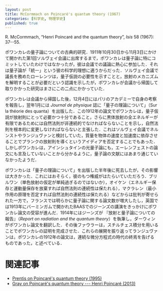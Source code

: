 ```yaml
---
layout: post
title: McCormmach on Poincaré's quantum theory (1967)
categories: [科学史, 物理学史]
published: true
---
```


R. McCormmach, “Henri Poincaré and the quantum theory”, _Isis_ 58 (1967): 37--55.

ポワンカレの量子論についての古典的研究．1911年10月30日から11月3日にかけて開かれた第1回ソルヴェイ会議に出席するまで，ポワンカレは量子論に特にコミットしていたわけではなかったが，彼は会議での議論に熱心に参加した．それは量子論が「統一」という彼の科学的理想に適うからだった．ソルヴェイ会議で議長を務めたローレンツは，量子仮説の必要性を示すことと，放射のメカニズムを解明することが必要だという認識を示したが，ポワンカレが会議から帰国して取りかかった研究はまさにこの二点にかかっていた．

ポワンカレは会議から帰国した後，12月4日にはパリのアカデミーで自身の考察を報告し，翌年1月には _Journal de physique_ 誌に「量子の理論について」（Sur la théorie des quanta）を出版した．この1912年の論文でポワンカレは，量子仮説が放射則にとって必要かつ十分であること，さらに黒体放射の全エネルギーが有限であるためには自然法則が非連続的でなければならないことを示し，自然法則を根本的に変更しなければならないと主張した．これはソルヴェイ会議でネルンストやランジュヴァンと検討していた，質量を物体の速度と加速度に依存させることでプランクの放射則を導くというアイディアを否定することでもあった．しかしポワンカレは，アインシュタインの光量子論にも，エーレンフェストの論文にも言及していないことから分かるように，量子論の文献にはあまり通じていなかったようだ．

ポワンカレは「量子の理論について」を出版した半年後に死去したが，その影響は大きかった．これにはおそらく，彼のもつ権威がはたらいていただろう．ブリルワン（単色放射の仮定が単純過ぎるのではないか），オイケン（エネルギー保存と運動量保存を放棄すれば自然法則の連続性は保たれる），マクラレン（最小作用の原理を否定すれば自然法則の連続性は保たれる）などからは批判が寄せられた一方で，フランスでは明らかに量子論に関する論文数が増大したし，英国では1913年にバーミンガムで開かれたBAASでのジーンズの講演をきっかけにポワンカレ論文の受容が進んだ．1914年にはジーンズが 『放射と量子論についての報告』（_Report on radiation and the quantum theory_）を執筆し，ダーウィンがポワンカレ論文を翻訳した．その後ファウラーは，スチルチェス積分を用いることでポワンカレの証明を完成させた．これらの展開を振り返ってランジュヴァンは，ポワンカレの1912年の論文は，連続な微分方程式の時代の終焉を告げるものであった，と述べている．

# 関連記事

* [Prentis on Poincaré's quantum theory (1995)](http://hinaba.org/mikro-und-makro/2017/06/30/01.html)
* [Gray on Poincaré's quantum theory --- Henri Poincaré (2013)](http://hinaba.org/mikro-und-makro/2017/07/05/01.html)

